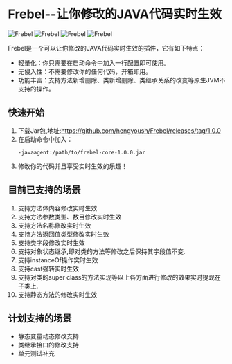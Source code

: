 # Frebel--让你修改的JAVA代码实时生效  

![Frebel](https://img.shields.io/github/issues/hengyoush/Frebel) 
![Frebel](https://img.shields.io/github/forks/hengyoush/Frebel)
![Frebel](https://img.shields.io/github/stars/hengyoush/Frebel)
![Frebel](https://img.shields.io/github/license/hengyoush/Frebel)
          
Frebel是一个可以让你修改的JAVA代码实时生效的插件，它有如下特点：

- 轻量化：你只需要在启动命令中加入一行配置即可使用。
- 无侵入性：不需要修改你的任何代码，开箱即用。
- 功能丰富：支持方法新增删除、类新增删除、类继承关系的改变等原生JVM不支持的操作。

## 快速开始
1. 下载Jar包,地址:https://github.com/hengyoush/Frebel/releases/tag/1.0.0
2. 在启动命令中加入：
    ```shell script
    -javaagent:/path/to/frebel-core-1.0.0.jar
    ```
3. 修改你的代码并且享受实时生效的乐趣！

## 目前已支持的场景
1. 支持方法体内容修改实时生效
2. 支持方法参数类型、数目修改实时生效
3. 支持方法名称修改实时生效
4. 支持方法返回值类型修改实时生效
5. 支持类字段修改实时生效
6. 支持对象状态继承,即对类的方法等修改之后保持其字段值不变.
7. 支持instanceOf操作实时生效
8. 支持cast强转实时生效
9. 支持对类的super class的方法实现等以上各方面进行修改的效果实时提现在子类上.
10. 支持静态方法的修改实时生效

## 计划支持的场景
- 静态变量动态修改支持
- 类继承接口的修改支持
- 单元测试补充

